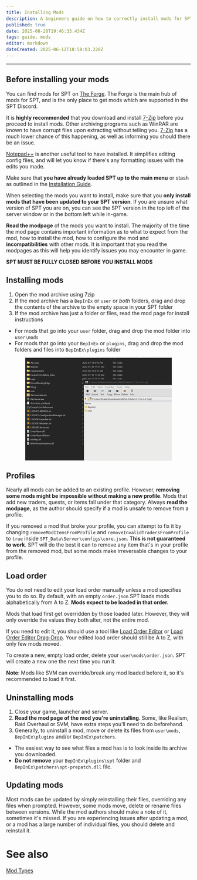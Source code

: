 ```yaml
---
title: Installing Mods
description: A beginners guide on how to correctly install mods for SPT.
published: true
date: 2025-08-28T19:46:33.434Z
tags: guide, mods
editor: markdown
dateCreated: 2025-06-12T18:59:03.228Z
---
```


---
## Before installing your mods
You can find mods for SPT on [The Forge](https://forge.sp-tarkov.com/). The Forge is the main hub of mods for SPT, and is the only place to get mods which are supported in the SPT Discord.

It is **highly recommended** that you download and install [7-Zip](https://www.7-zip.org/) before you proceed to install mods. Other archiving programs such as WinRAR are known to have corrupt files upon extracting without telling you. [7-Zip](https://www.7-zip.org/) has a much lower chance of this happening, as well as informing you should there be an issue.

[Notepad++](https://notepad-plus-plus.org/) is another useful tool to have installed. It simplifies editing config files, and will let you know if there's any formatting issues with the edits you made.

Make sure that **you have already loaded SPT up to the main menu** or stash as outlined in the [Installation Guide](/Installation_Guide).

When selecting the mods you want to install, make sure that you **only install mods that have been updated to your SPT version**. If you are unsure what version of SPT you are on, you can see the SPT version in the top left of the server window or in the bottom left while in-game.

**Read the modpage** of the mods you want to install. The majority of the time the mod page contains important information as to what to expect from the mod, how to install the mod, how to configure the mod and **incompatibilities** with other mods. It is important that you read the modpages as this will help you identify issues you may encounter in game.

**SPT MUST BE FULLY CLOSED BEFORE YOU INSTALL MODS**

## Installing mods
1. Open the mod archive using 7zip
2. If the mod archive has a `BepInEx` or `user` or *both* folders, drag and drop the contents of the archive to the empty space in your SPT folder
3. If the mod archive has just a folder or files, read the mod page for install instructions
- For mods that go into your `user` folder, drag and drop the mod folder into `user\mods`
- For mods that go into your `BepInEx` or `plugins`, drag and drop the mod folders and files into `BepInEx\plugins` folder 
&nbsp;
<img src="/mod-install-v1.gif" alt="mod install" width=400 style="display: block; margin: 0 auto;">

## Profiles
Nearly all mods can be added to an existing profile. However, **removing some mods might be impossible without making a new profile**. Mods that add new traders, quests, or items fall under that category. Always **read the modpage**, as the author should specify if a mod is unsafe to remove from a profile.

If you removed a mod that broke your profile, you can attempt to fix it by changing `removeModItemsFromProfile` and `removeInvalidTradersFromProfile` to `true` inside `SPT_Data\Server\configs\core.json`. **This is not guaranteed to work**. SPT will do the best it can to remove any item that's in your profile from the removed mod, but some mods make irreversable changes to your profile.

## Load order
You do not need to edit your load order manually unless a mod specifies you to do so. By default, with an empty `order.json` SPT loads mods alphabetically from A to Z. __Mods expect to be loaded in that order.__

Mods that load first get overridden by those loaded later. However, they will only override the values they both alter, not the entire mod.

If you need to edit it, you should use a tool like [Load Order Editor](https://forge.sp-tarkov.com/mod/803/loe-load-order-editor) or [Load Order Editor Drag-Drop](https://forge.sp-tarkov.com/mod/1390/load-order-editor-drag-drop). Your edited load order should still be A to Z, with only few mods moved.

To create a new, empty load order, delete your `user\mods\order.json`. SPT will create a new one the next time you run it.

**Note**: Mods like SVM can override/break any mod loaded before it, so it's recommended to load it first.

## Uninstalling mods
1. Close your game, launcher and server.
2. **Read the mod page of the mod you're uninstalling**. Some, like Realism, Raid Overhaul or SVM, have extra steps you'll need to do beforehand.
3. Generally, to uninstall a mod, move or delete its files from `user\mods`, `BepInEx\plugins` and/or `BepInEx\patchers`.
  - The easiest way to see what files a mod has is to look inside its archive you downloaded.
  - **Do not remove** your `BepInEx\plugins\spt` folder and `BepInEx\patchers\spt-prepatch.dll` file.

## Updating mods
Most mods can be updated by simply reinstalling their files, overriding any files when prompted.
However, some mods move, delete or rename files between versions. While the mod authors should make a note of it, sometimes it's missed.
If you are experiencing issues after updating a mod, or a mod has a large number of individual files, you should delete and reinstall it.

# See also
[Mod Types](/Mod_Types)